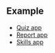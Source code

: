 ## Example

* [Quiz app](https://innersource.soprasteria.com/dxp/training/training-quiz/-/blob/master/build.gradle.kts)
* [Report app](https://innersource.soprasteria.com/dxp/training/training-gitlab-report/-/blob/master/build.gradle.kts)
* [Skills app](https://innersource.soprasteria.com/dxp/training/training-skills/-/blob/master/build.gradle.kts)

